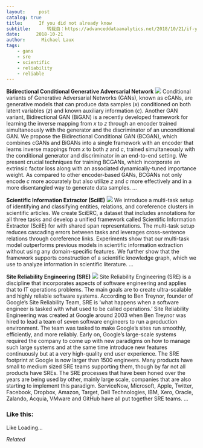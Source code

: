```yaml
---
layout:     post
catalog: true
title:      If you did not already know
subtitle:      转载自：https://advanceddataanalytics.net/2018/10/21/if-you-did-not-already-know-519/
date:      2018-10-21
author:      Michael Laux
tags:
    - gans
    - sre
    - scientific
    - reliability
    - reliable
---
```


**Bidirectional Conditional Generative Adversarial Network** ![](https://aboutdataanalytics.files.wordpress.com/2015/01/google.png?w=529)
Conditional variants of Generative Adversarial Networks (GANs), known as cGANs, are generative models that can produce data samples ($x$) conditioned on both latent variables ($z$) and known auxiliary information ($c$). Another GAN variant, Bidirectional GAN (BiGAN) is a recently developed framework for learning the inverse mapping from $x$ to $z$ through an encoder trained simultaneously with the generator and the discriminator of an unconditional GAN. We propose the Bidirectional Conditional GAN (BCGAN), which combines cGANs and BiGANs into a single framework with an encoder that learns inverse mappings from $x$ to both $z$ and $c$, trained simultaneously with the conditional generator and discriminator in an end-to-end setting. We present crucial techniques for training BCGANs, which incorporate an extrinsic factor loss along with an associated dynamically-tuned importance weight. As compared to other encoder-based GANs, BCGANs not only encode $c$ more accurately but also utilize $z$ and $c$ more effectively and in a more disentangled way to generate data samples. … 

**Scientific Information Extractor (SciIE)** ![](https://aboutdataanalytics.files.wordpress.com/2015/01/google.png?w=529)
We introduce a multi-task setup of identifying and classifying entities, relations, and coreference clusters in scientific articles. We create SciERC, a dataset that includes annotations for all three tasks and develop a unified framework called Scientific Information Extractor (SciIE) for with shared span representations. The multi-task setup reduces cascading errors between tasks and leverages cross-sentence relations through coreference links. Experiments show that our multi-task model outperforms previous models in scientific information extraction without using any domain-specific features. We further show that the framework supports construction of a scientific knowledge graph, which we use to analyze information in scientific literature. … 

**Site Reliability Engineering (SRE)** ![](https://aboutdataanalytics.files.wordpress.com/2015/01/google.png?w=529)
Site Reliability Engineering (SRE) is a discipline that incorporates aspects of software engineering and applies that to IT operations problems. The main goals are to create ultra-scalable and highly reliable software systems. According to Ben Treynor, founder of Google’s Site Reliability Team, SRE is ‘what happens when a software engineer is tasked with what used to be called operations.’ Site Reliability Engineering was created at Google around 2003 when Ben Treynor was hired to lead a team of seven software engineers to run a production environment. The team was tasked to make Google’s sites run smoothly, efficiently, and more reliably. Early on, Google’s large-scale systems required the company to come up with new paradigms on how to manage such large systems and at the same time introduce new features continuously but at a very high-quality end user experience. The SRE footprint at Google is now larger than 1500 engineers. Many products have small to medium sized SRE teams supporting them, though by far not all products have SREs. The SRE processes that have been honed over the years are being used by other, mainly large scale, companies that are also starting to implement this paradigm. ServiceNow, Microsoft, Apple, Twitter, Facebook, Dropbox, Amazon, Target, Dell Technologies, IBM, Xero, Oracle, Zalando, Acquia, VMware and GitHub have all put together SRE teams. … 





### Like this:

Like Loading...


*Related*

